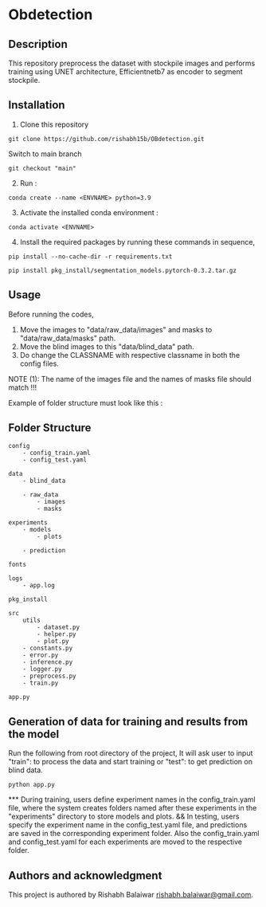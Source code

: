 # Obdetection

## Description

This repository preprocess the dataset with stockpile images and performs training using UNET architecture, Efficientnetb7 as encoder to segment stockpile.

## Installation
1. Clone this repository 

```git clone https://github.com/rishabh15b/OBdetection.git```

Switch to main branch

```git checkout "main"```

2. Run :

```conda create --name <ENVNAME> python=3.9```

3. Activate the installed conda environment :

```conda activate <ENVNAME>```

4. Install the required packages by running these commands in sequence,

```pip install --no-cache-dir -r requirements.txt```

```pip install pkg_install/segmentation_models.pytorch-0.3.2.tar.gz```

## Usage
Before running the codes, 


1. Move the images to "data/raw_data/images" and masks to "data/raw_data/masks" path.
2. Move the blind images to this "data/blind_data" path.
3. Do change the CLASSNAME with respective classname in both the config files.

NOTE (1): The name of the images file and the names of masks file should match !!!

Example of folder structure must look like this :

## Folder Structure
    config
        - config_train.yaml
        - config_test.yaml

    data
        - blind_data
            
        - raw_data
            - images
            - masks
    
    experiments
        - models
            - plots

        - prediction

    fonts

    logs
        - app.log

    pkg_install

    src 
        utils
            - dataset.py
            - helper.py
            - plot.py
        - constants.py
        - error.py
        - inference.py
        - logger.py
        - preprocess.py
        - train.py

    app.py  
          
## Generation of data for training and results from the model
Run the following from root directory of the project,
It will ask user to input "train": to process the data and start training or "test": to get prediction on blind data.

```python app.py```

*** During training, users define experiment names in the config_train.yaml file, where the system creates folders named after these experiments in the "experiments" directory to store models and plots. 
&& In testing, users specify the experiment name in the config_test.yaml file, and predictions are saved in the corresponding experiment folder. Also the config_train.yaml and config_test.yaml for each experiments are moved to the respective folder.

## Authors and acknowledgment
This project is authored by Rishabh Balaiwar <rishabh.balaiwar@gmail.com>.